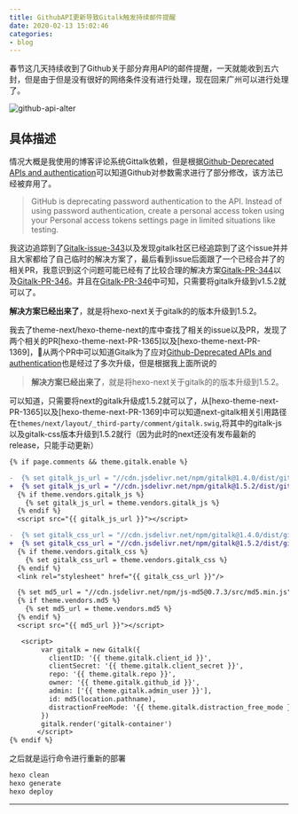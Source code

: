 ```yaml
---
title: GithubAPI更新导致Gitalk触发持续邮件提醒
date: 2020-02-13 15:02:46
categories:
- blog
---
```


春节这几天持续收到了Github关于部分弃用API的邮件提醒，一天就能收到五六封，但是由于但是没有很好的网络条件没有进行处理，现在回来广州可以进行处理了。

<!-- more -->

![github-api-alter](github_api_alter.png)

## 具体描述

情况大概是我使用的博客评论系统Gittalk依赖，但是根据[Github-Deprecated APIs and authentication][1]可以知道Github对参数需求进行了部分修改，该方法已经被弃用了。

> GitHub is deprecating password authentication to the API. Instead of using password authentication, create a personal access token using your Personal access tokens settings page in limited situations like testing.

我这边追踪到了[Gitalk-issue-343][2]以及发现gitalk社区已经追踪到了这个issue并并且大家都给了自己临时的解决方案了，最后看到issue后面跟了一个已经合并了的相关PR，我意识到这个问题可能已经有了比较合理的解决方案[Gitalk-PR-344][3]以及[Gitalk-PR-346][4]。并且在[Gitalk-PR-346][4]中可知，只需要将gitalk升级到v1.5.2就可以了。

**解决方案已经出来了**，就是将hexo-next关于gitalk的的版本升级到1.5.2。

我去了theme-next/hexo-theme-next的库中查找了相关的issue以及PR，发现了两个相关的PR[hexo-theme-next-PR-1365]以及[hexo-theme-next-PR-1369]，从两个PR中可以知道Gitalk为了应对[Github-Deprecated APIs and authentication][1]也是经过了多次升级，但是根据我上面所说的

> **解决方案已经出来了**，就是将hexo-next关于gitalk的的版本升级到1.5.2。

可以知道，只需要将next的gitalk升级成1.5.2就可以了，从[hexo-theme-next-PR-1365]以及[hexo-theme-next-PR-1369]中可以知道next-gitalk相关引用路径在`themes/next/layout/_third-party/comment/gitalk.swig`,将其中的gitalk-js以及gitalk-css版本升级到1.5.2就行（因为此时的next还没有发布最新的release，只能手动更新）

```diff
{% if page.comments && theme.gitalk.enable %}

-  {% set gitalk_js_url = "//cdn.jsdelivr.net/npm/gitalk@1.4.0/dist/gitalk.min.js" %}
+  {% set gitalk_js_url = "//cdn.jsdelivr.net/npm/gitalk@1.5.2/dist/gitalk.min.js" %}
  {% if theme.vendors.gitalk_js %}
    {% set gitalk_js_url = theme.vendors.gitalk_js %}
  {% endif %}
  <script src="{{ gitalk_js_url }}"></script>

-  {% set gitalk_css_url = "//cdn.jsdelivr.net/npm/gitalk@1.4.0/dist/gitalk.css" %}
+  {% set gitalk_css_url = "//cdn.jsdelivr.net/npm/gitalk@1.5.2/dist/gitalk.css" %}
  {% if theme.vendors.gitalk_css %}
    {% set gitalk_css_url = theme.vendors.gitalk_css %}
  {% endif %}
  <link rel="stylesheet" href="{{ gitalk_css_url }}"/>

  {% set md5_url = "//cdn.jsdelivr.net/npm/js-md5@0.7.3/src/md5.min.js" %}
  {% if theme.vendors.md5 %}
    {% set md5_url = theme.vendors.md5 %}
  {% endif %}
  <script src="{{ md5_url }}"></script>

   <script>
        var gitalk = new Gitalk({
          clientID: '{{ theme.gitalk.client_id }}',
          clientSecret: '{{ theme.gitalk.client_secret }}',
          repo: '{{ theme.gitalk.repo }}',
          owner: '{{ theme.gitalk.github_id }}',
          admin: ['{{ theme.gitalk.admin_user }}'],
          id: md5(location.pathname),
          distractionFreeMode: '{{ theme.gitalk.distraction_free_mode }}'
        })
        gitalk.render('gitalk-container')
       </script>
{% endif %}
```

之后就是运行命令进行重新的部署

```sh
hexo clean
hexo generate
hexo deploy
```

---

[1]: https://developer.github.com/changes/2019-11-05-deprecated-passwords-and-authorizations-api/#authenticating-using-query-parameters
[2]: https://github.com/gitalk/gitalk/issues/343
[3]: https://github.com/gitalk/gitalk/pull/344
[4]: https://github.com/gitalk/gitalk/pull/346
[5]: https://github.com/theme-next/hexo-theme-next/pull/1365
[6]: https://github.com/theme-next/hexo-theme-next/pull/1369
